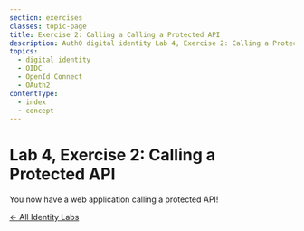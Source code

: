 ```yaml
---
section: exercises
classes: topic-page
title: Exercise 2: Calling a Calling a Protected API
description: Auth0 digital identity Lab 4, Exercise 2: Calling a Protected API
topics:
  - digital identity
  - OIDC
  - OpenId Connect
  - OAuth2
contentType:
  - index
  - concept
---
```

# Lab 4, Exercise 2: Calling a Protected API

You now have a web application calling a protected API!

<a href="/identity-labs/" class="btn btn-transparent">← All Identity Labs</a>
